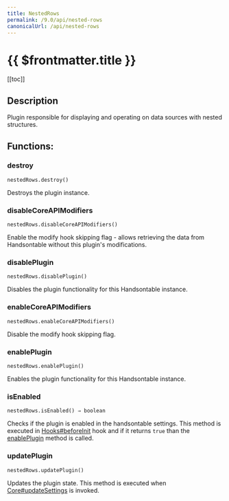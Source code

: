 ```yaml
---
title: NestedRows
permalink: /9.0/api/nested-rows
canonicalUrl: /api/nested-rows
---
```


# {{ $frontmatter.title }}

[[toc]]

## Description


Plugin responsible for displaying and operating on data sources with nested structures.


## Functions:

### destroy
`nestedRows.destroy()`

Destroys the plugin instance.



### disableCoreAPIModifiers
`nestedRows.disableCoreAPIModifiers()`

Enable the modify hook skipping flag - allows retrieving the data from Handsontable without this plugin's
modifications.



### disablePlugin
`nestedRows.disablePlugin()`

Disables the plugin functionality for this Handsontable instance.



### enableCoreAPIModifiers
`nestedRows.enableCoreAPIModifiers()`

Disable the modify hook skipping flag.



### enablePlugin
`nestedRows.enablePlugin()`

Enables the plugin functionality for this Handsontable instance.



### isEnabled
`nestedRows.isEnabled() ⇒ boolean`

Checks if the plugin is enabled in the handsontable settings. This method is executed in [Hooks#beforeInit](./Hooks/#beforeInit)
hook and if it returns `true` than the [enablePlugin](#NestedRows+enablePlugin) method is called.



### updatePlugin
`nestedRows.updatePlugin()`

Updates the plugin state. This method is executed when [Core#updateSettings](./Core/#updateSettings) is invoked.


